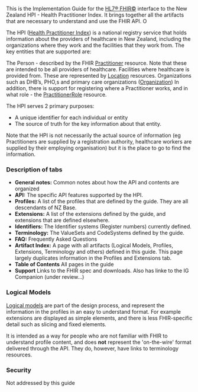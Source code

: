 <!-- index.md {% comment %}
*****************************************************************************************
*                            WARNING: DO NOT EDIT THIS FILE                             *
*                                                                                       *
* This file is generated by SUSHI. Any edits you make to this file will be overwritten. *
*                                                                                       *
* To change the contents of this file, edit the original source file at:                *
* ig-data/input/pagecontent/index.md                                                    *
*****************************************************************************************
{% endcomment %} -->
This is the Implementation Guide for the [HL7® FHIR©](hl7.org/fhir) interface to the New Zealand HPI - Health Practitioner Index. It brings together all the artifacts that are necessary to understand and use the FHIR API. O

The HPI ([Health Practitioner Index](https://www.health.govt.nz/our-work/health-identity/health-provider-index)) is a national registry service that holds information about the providers of healthcare in New Zealand, including the organizations where they work and the facilities that they work from. The key entities that are supported are:

The Person - described by the FHIR [Practitioner](http://hl7.org/fhir/practitioner.html) resource. Note that these are intended to be all providers of healthcare.
Facilities where healthcare is provided from. These are represented by [Location](http://hl7.org/fhir/location.html) resources.
Organizations such as DHB’s, PHO,s and primary care organizations ([Organization](http://hl7.org/fhir/organization.html))
In addition, there is support for registering where a Practitioner works, and in what role - the [PractitionerRole](http://hl7.org/fhir/practitionerrole.html) resource.

The HPI serves 2 primary purposes:

* A unique identifier for each individual or entity
* The source of truth for the key information about that entity. 

Note that the HPI is not necessarily the actual source of information (eg Practitioners are supplied by a registration authority, healthcare workers are supplied by their employing organisation) but it is the place to go to find the information.

### Description of tabs

* **General notes:**  Common notes about how the API and contents are organized
* **API:** The specific API features supported by the HPI.
* **Profiles:** A list of the profiles that are defined by the guide. They are all descendants of NZ Base.
* **Extensions:** A list of the extensions defined by the guide, and extensions that are defined elsewhere.
* **Identifiers:** The Identifier systems (Register numbers) currently defined.
* **Terminology:** The ValueSets and CodeSystems defined by the guide. 
* **FAQ:** Frequently Asked Questions
* **Artifact Index:** A page with all artifacts (Logical Models, Profiles, Extensions, Terminology and others) defined in this guide. This page largely duplicates information in the Profiles and Extensions tab.
* **Table of Contents** All pages in the guide
* **Support** Links to the FHIR spec and downloads. Also has linke to the IG Companion (under review...)


### Logical Models

[Logical models](artifacts.html#structures-logical-models) are part of the design process, and represent the information in the profiles in an easy to understand format. For example extensions are displayed as simple elements, and there is less FHIR-specific detail such as slicing and fixed elements.

It is intended as a way for people who are not familiar with FHIR to understand profile content, and does **not** represent the 'on-the-wire' format delivered through the API. They do, however, have links to terminology resources.

### Security

Not addressed by this guide

